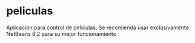 # peliculas
Aplicación para control de peliculas.
Se recomienda usar exclusivamente NetBeans 8.2 para su mejor funcionamiento
